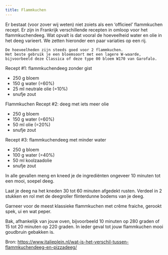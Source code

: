 ```yaml
---
title: Flammkuchen
---
```


Er bestaat (voor zover wij weten) niet zoiets als een ‘officieel’ flammkuchen recept. Er zijn in Frankrijk verschillende recepten in omloop voor het flammkuchendeeg. Wat opvalt is dat vooral de hoeveelheid water en olie in het deeg varieert. We zetten hieronder een paar variaties op een rij.

    De hoeveelheden zijn steeds goed voor 2 flammkuchen.
    Het beste gebruik je een bloemsoort met een lagere W-waarde, bijvoorbeeld deze Classica of deze type 00 bloem W170 van Garofalo.

Recept #1: flammkuchendeeg zonder gist
* 250 g bloem
* 150 g water (=60%)
* 25 ml neutrale olie (=10%)
* snufje zout

Flammkuchen Recept #2: deeg met iets meer olie
* 250 g bloem
* 150 g water (=60%)
* 50 ml olie (=20%)
* snufje zout

Recept #3: flammkuchendeeg met minder water
* 250 g bloem
* 100 g water (=40%)
* 50 ml koolzaadolie
* snufje zout

In alle gevallen meng en kneed je de ingrediënten ongeveer 10 minuten tot een mooi, soepel deeg.

Laat je deeg na het kneden 30 tot 60 minuten afgedekt rusten. Verdeel in 2 stukken en rol met de deegroller flinterdunne bodems van je deeg.

Garneer voor de meest klassieke flammkuchen met crême fraiche, gerookt spek, ui en wat peper.

Bak, afhankelijk van jouw oven, bijvoorbeeld 10 minuten op 280 graden of 15 tot 20 minuten op 220 graden. In ieder geval tot jouw flammkuchen mooi goudbruin gebakken is.

Bron: https://www.italieplein.nl/wat-is-het-verschil-tussen-flammkuchendeeg-en-pizzadeeg/
